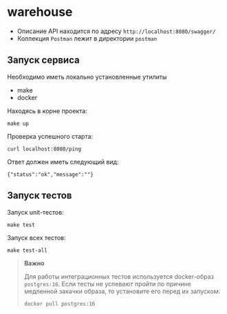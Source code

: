 # warehouse

- Описание API находится по адресу `http://localhost:8080/swagger/`
- Коллекция `Postman` лежит в директории `postman`

## Запуск сервиса

Необходимо иметь локально установленные утилиты

- make
- docker

Находясь в корне проекта:

```shell
make up
```

Проверка успешного старта:

```shell
curl localhost:8080/ping
```

Ответ должен иметь следующий вид:

```shell
{"status":"ok","message":""}
```

## Запуск тестов

Запуск unit-тестов:

```shell
make test
```

Запуск всех тестов:

```shell
make test-all
```

> **Важно**
> 
> Для работы интеграционных тестов используется docker-образ `postgres:16`.
> Если тесты не успевают пройти по причине медленной закачки образа, то установите его перед их запуском:
> ```shell
> docker pull postgres:16
> ```